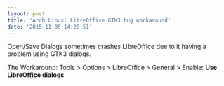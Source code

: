 ```yaml
---
layout: post
title: 'Arch Linux: LibreOffice GTK3 bug workaround'
date: '2015-11-05 14:28:51'
---
```


Open/Save Dialogs sometimes crashes LibreOffice due to it having a problem using GTK3 dialogs.

The Workaround:
Tools > Options > LibreOffice > General > Enable: __Use LibreOffice dialogs__